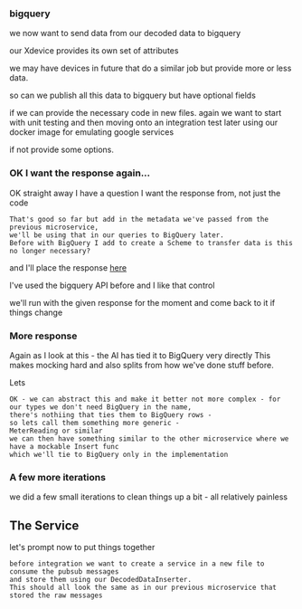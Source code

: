 ### bigquery

we now want to send data from our decoded data to bigquery

our Xdevice provides its own set of attributes

we may have devices in future that do a similar job but provide more or less data.

so can we publish all this data to bigquery but have optional fields 

if we can provide the necessary code in new files.
again we want to start with unit testing and then moving onto an integration test later 
using our docker image for emulating google services

if not provide some options.

### OK I want the response again...

OK straight away I have a question I want the response from, not just the code

````aiprompt
That's good so far but add in the metadata we've passed from the previous microservice, 
we'll be using that in our queries to BigQuery later. 
Before with BigQuery I add to create a Scheme to transfer data is this no longer necessary?
````

and I'll place the response [here](1.md)

I've used the bigquery API before and I like that control 

we'll run with the given response for the moment and come back to it if things change

### More response

Again as I look at this - the AI has tied it to BigQuery very directly
This makes mocking hard and also splits from how we've done stuff before.

Lets
````aiprompt
OK - we can abstract this and make it better not more complex - for our types we don't need BigQuery in the name, 
there's nothiing that ties them to BigQuery rows - 
so lets call them something more generic - 
MeterReading or similar 
we can then have something similar to the other microservice where we have a mockable Insert func 
which we'll tie to BigQuery only in the implementation
````

### A few more iterations
we did a few small iterations to clean things up a bit - all relatively painless

## The Service

let's prompt now to put things together

````aiprompt
before integration we want to create a service in a new file to consume the pubsub messages 
and store them using our DecodedDataInserter. 
This should all look the same as in our previous microservice that stored the raw messages
````